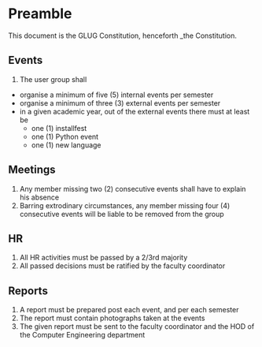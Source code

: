 # Preamble

This document is the GLUG Constitution, henceforth _the Constitution.

## Events

1. The user group shall

 - organise a minimum of five (5) internal events per semester
 - organise a minimum of three (3) external events per semester
 - in a given academic year, out of the external events there must at least be
    - one (1) installfest
    - one (1) Python event
    - one (1) new language
  
## Meetings

1. Any member missing two (2) consecutive events shall have to explain his absence
2. Barring extrodinary circumstances, any member missing four (4) consecutive events will be liable to be removed from the group

## HR

1. All HR activities must be passed by a 2/3rd majority
2. All passed decisions must be ratified by the faculty coordinator

## Reports

1. A report must be prepared post each event, and per each semester
2. The report must contain photographs taken at the events
3. The given report must be sent to the faculty coordinator and the HOD of the Computer Engineering department
